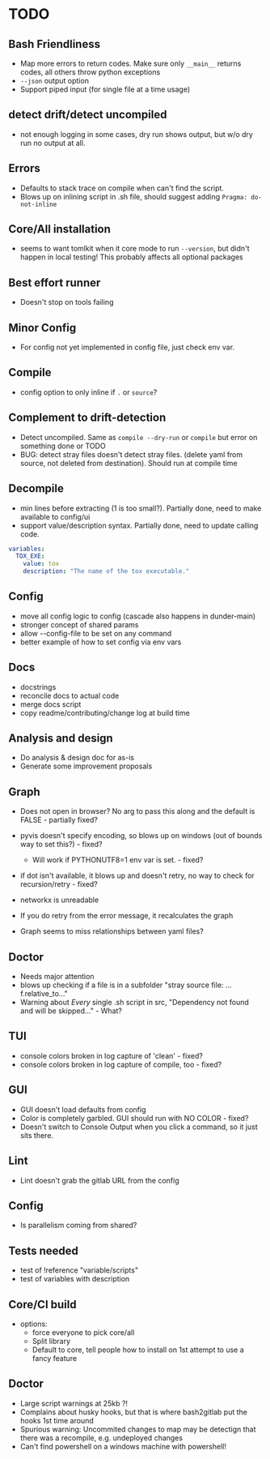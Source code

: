 # TODO

## Bash Friendliness
- Map more errors to return codes. Make sure only `__main__` returns codes, all others throw python exceptions
- `--json` output option
- Support piped input (for single file at a time usage)

## detect drift/detect uncompiled
- not enough logging in some cases, dry run shows output, but w/o dry run no output at all.

## Errors

- Defaults to stack trace on compile when can't find the script.
- Blows up on inlining script in .sh file, should suggest adding `Pragma: do-not-inline`

## Core/All installation

- seems to want tomlkit when it core mode to run `--version`, but didn't happen in local testing! This probably affects
  all optional packages

## Best effort runner

- Doesn't stop on tools failing

## Minor Config

- For config not yet implemented in config file, just check env var.

## Compile

- config option to only inline if `.` or `source`?

## Complement to drift-detection

- Detect uncompiled. Same as `compile --dry-run` or `compile` but error on something done or TODO
- BUG: detect stray files doesn't detect stray files. (delete yaml from source, not deleted from destination). Should
  run at compile time

## Decompile

- min lines before extracting (1 is too small?). Partially done, need to make available to config/ui
- support value/description syntax. Partially done, need to update calling code.

```yaml
variables:
  TOX_EXE:
    value: tox
    description: "The name of the tox executable."
```

## Config

- move all config logic to config (cascade also happens in dunder-main)
- stronger concept of shared params
- allow --config-file to be set on any command
- better example of how to set config via env vars

## Docs

- docstrings
- reconcile docs to actual code
- merge docs script
- copy readme/contributing/change log at build time

## Analysis and design

- Do analysis & design doc for as-is
- Generate some improvement proposals

## Graph

- Does not open in browser? No arg to pass this along and the default is FALSE - partially fixed?
- pyvis doesn't specify encoding, so blows up on windows (out of bounds way to set this?) - fixed?
    - Will work if PYTHONUTF8=1 env var is set. - fixed?
- if dot isn't available, it blows up and doesn't retry, no way to check for recursion/retry - fixed?

- networkx is unreadable
- If you do retry from the error message, it recalculates the graph
- Graph seems to miss relationships between yaml files?

## Doctor

- Needs major attention
- blows up checking if a file is in a subfolder "stray source file: ... f.relative_to..."
- Warning about *Every* single .sh script in src, "Dependency not found and will be skipped..." - What?

## TUI

- console colors broken in log capture of 'clean' - fixed?
- console colors broken in log capture of compile, too - fixed?

## GUI

- GUI doesn't load defaults from config
- Color is completely garbled. GUI should run with NO COLOR - fixed?
- Doesn't switch to Console Output when you click a command, so it just sits there.

## Lint

- Lint doesn't grab the gitlab URL from the config

## Config

- Is parallelism coming from shared?

## Tests needed

- test of !reference "variable/scripts"
- test of variables with description

## Core/CI build

- options:
    - force everyone to pick core/all
    - Split library
    - Default to core, tell people how to install on 1st attempt to use a fancy feature

## Doctor

- Large script warnings at 25kb ?!
- Complains about husky hooks, but that is where bash2gitlab put the hooks 1st time around
- Spurious warning: Uncommited changes to map may be detectign that there was a recompile, e.g. undeployed changes
- Can't find powershell on a windows machine with powershell!